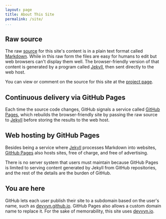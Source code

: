 ```yaml
---
layout: page
title: About This Site
permalink: /site/
...
```



## Raw source

The raw [source] for this site's content
is in a plain text format called [Markdown].
While in this raw form
the files are easy for humans to edit
but web browsers can't display them well.
The browser-friendly version of that content
is generated by a program called [Jekyll],
then sent directly to the web host.

You can view or comment on the source for this site
at the [project page][source].

## Continuous delivery via GitHub Pages

Each time the source code changes,
GitHub signals a service called [GitHub Pages],
which rebuilds the browser-friendly site
by passing the raw source to [Jekyll]
before storing the results to the web host.

## Web hosting by GitHub Pages

Besides being a service where [Jekyll]
processes Markdown into websites,
[GitHub Pages] also hosts sites,
free of charge, and free of advertising.

There is no server system that users must maintain
because GitHub Pages is limited to serving
content generated by Jekyll from GitHub repositories,
and the rest of the details are the burden of GitHub.

## You are here

GitHub lets each user
publish their site to a subdomain
based on the user's name,
such as [devvyn.github.io].
GitHub Pages also allows
a custom domain name to replace it.
For the sake of memorability,
this site uses [devvyn.io].

[GitHub]: https://github.com/Devvyn
[GitHub Pages]: https://pages.github.com/
[source]: https://github.com/devvyn/Devvyn.github.io
[devvyn.github.io]: http://devvyn.github.io/
[devvyn.io]: http://devvyn.io/
[Jekyll]: https://jekyllrb.com/
[Markdown]: https://guides.github.com/features/mastering-markdown/
